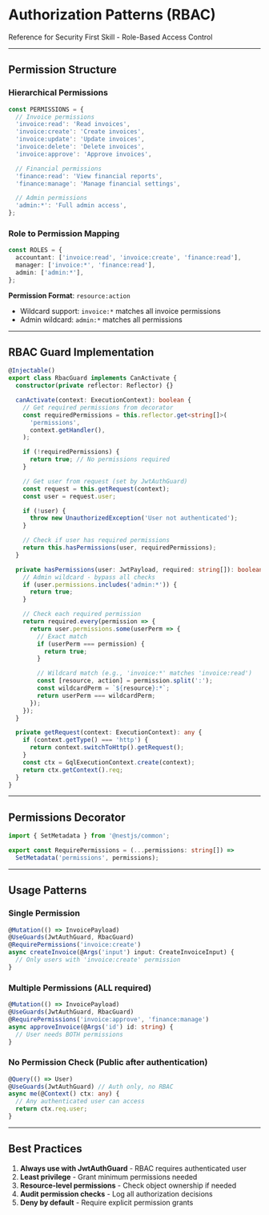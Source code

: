 # Authorization Patterns (RBAC)

Reference for Security First Skill - Role-Based Access Control

---

## Permission Structure

### Hierarchical Permissions
```typescript
const PERMISSIONS = {
  // Invoice permissions
  'invoice:read': 'Read invoices',
  'invoice:create': 'Create invoices',
  'invoice:update': 'Update invoices',
  'invoice:delete': 'Delete invoices',
  'invoice:approve': 'Approve invoices',

  // Financial permissions
  'finance:read': 'View financial reports',
  'finance:manage': 'Manage financial settings',

  // Admin permissions
  'admin:*': 'Full admin access',
};
```

### Role to Permission Mapping
```typescript
const ROLES = {
  accountant: ['invoice:read', 'invoice:create', 'finance:read'],
  manager: ['invoice:*', 'finance:read'],
  admin: ['admin:*'],
};
```

**Permission Format**: `resource:action`
- Wildcard support: `invoice:*` matches all invoice permissions
- Admin wildcard: `admin:*` matches all permissions

---

## RBAC Guard Implementation

```typescript
@Injectable()
export class RbacGuard implements CanActivate {
  constructor(private reflector: Reflector) {}

  canActivate(context: ExecutionContext): boolean {
    // Get required permissions from decorator
    const requiredPermissions = this.reflector.get<string[]>(
      'permissions',
      context.getHandler(),
    );

    if (!requiredPermissions) {
      return true; // No permissions required
    }

    // Get user from request (set by JwtAuthGuard)
    const request = this.getRequest(context);
    const user = request.user;

    if (!user) {
      throw new UnauthorizedException('User not authenticated');
    }

    // Check if user has required permissions
    return this.hasPermissions(user, requiredPermissions);
  }

  private hasPermissions(user: JwtPayload, required: string[]): boolean {
    // Admin wildcard - bypass all checks
    if (user.permissions.includes('admin:*')) {
      return true;
    }

    // Check each required permission
    return required.every(permission => {
      return user.permissions.some(userPerm => {
        // Exact match
        if (userPerm === permission) {
          return true;
        }

        // Wildcard match (e.g., 'invoice:*' matches 'invoice:read')
        const [resource, action] = permission.split(':');
        const wildcardPerm = `${resource}:*`;
        return userPerm === wildcardPerm;
      });
    });
  }

  private getRequest(context: ExecutionContext): any {
    if (context.getType() === 'http') {
      return context.switchToHttp().getRequest();
    }
    const ctx = GqlExecutionContext.create(context);
    return ctx.getContext().req;
  }
}
```

---

## Permissions Decorator

```typescript
import { SetMetadata } from '@nestjs/common';

export const RequirePermissions = (...permissions: string[]) =>
  SetMetadata('permissions', permissions);
```

---

## Usage Patterns

### Single Permission
```typescript
@Mutation(() => InvoicePayload)
@UseGuards(JwtAuthGuard, RbacGuard)
@RequirePermissions('invoice:create')
async createInvoice(@Args('input') input: CreateInvoiceInput) {
  // Only users with 'invoice:create' permission
}
```

### Multiple Permissions (ALL required)
```typescript
@Mutation(() => InvoicePayload)
@UseGuards(JwtAuthGuard, RbacGuard)
@RequirePermissions('invoice:approve', 'finance:manage')
async approveInvoice(@Args('id') id: string) {
  // User needs BOTH permissions
}
```

### No Permission Check (Public after authentication)
```typescript
@Query(() => User)
@UseGuards(JwtAuthGuard) // Auth only, no RBAC
async me(@Context() ctx: any) {
  // Any authenticated user can access
  return ctx.req.user;
}
```

---

## Best Practices

1. **Always use with JwtAuthGuard** - RBAC requires authenticated user
2. **Least privilege** - Grant minimum permissions needed
3. **Resource-level permissions** - Check object ownership if needed
4. **Audit permission checks** - Log all authorization decisions
5. **Deny by default** - Require explicit permission grants
